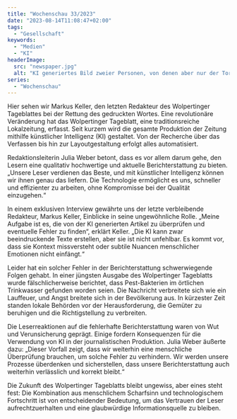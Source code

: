 ```yaml
---
title: "Wochenschau 33/2023"
date: "2023-08-14T11:08:47+02:00"
tags:
  - "Gesellschaft"
keywords:
  - "Medien"
  - "KI"
headerImage:
  src: "newspaper.jpg"
  alt: "KI generiertes Bild zweier Personen, von denen aber nur der Torso im Bild ist, die gemeinsam eine Zeitung auf einem Tisch ausbreiten. Das Bild zeigt die typischen Fehler von KI generierten Bildern: Die Hand der von uns aus rechten Person hat sechs ziemlich deformierte Finger, der Arm der von uns links stehenden Person ist in den Arm der rechtsstehenden Person deformiert."
series:
  - "Wochenschau"
---
```


Hier sehen wir Markus Keller, den letzten Redakteur des Wolpertinger Tageblattes bei der Rettung des gedruckten Wortes. Eine revolutionäre Veränderung hat das Wolpertinger Tageblatt, eine traditionsreiche Lokalzeitung, erfasst. Seit kurzem wird die gesamte Produktion der Zeitung mithilfe künstlicher Intelligenz (KI) gestaltet. Von der Recherche über das Verfassen bis hin zur Layoutgestaltung erfolgt alles automatisiert. 

Redaktionsleiterin Julia Weber betont, dass es vor allem darum gehe, den Lesern eine qualitativ hochwertige und aktuelle Berichterstattung zu bieten. „Unsere Leser verdienen das Beste, und mit künstlicher Intelligenz können wir ihnen genau das liefern. Die Technologie ermöglicht es uns, schneller und effizienter zu arbeiten, ohne Kompromisse bei der Qualität einzugehen.“

In einem exklusiven Interview gewährte uns der letzte verbleibende Redakteur, Markus Keller, Einblicke in seine ungewöhnliche Rolle. „Meine Aufgabe ist es, die von der KI generierten Artikel zu überprüfen und eventuelle Fehler zu finden“, erklärt Keller. „Die KI kann zwar beeindruckende Texte erstellen, aber sie ist nicht unfehlbar. Es kommt vor, dass sie Kontext missversteht oder subtile Nuancen menschlicher Emotionen nicht einfängt.“

Leider hat ein solcher Fehler in der Berichterstattung schwerwiegende Folgen gehabt. In einer jüngsten Ausgabe des Wolpertinger Tageblatts wurde fälschlicherweise berichtet, dass Pest-Bakterien im örtlichen Trinkwasser gefunden worden seien. Die Nachricht verbreitete sich wie ein Lauffeuer, und Angst breitete sich in der Bevölkerung aus. In kürzester Zeit standen lokale Behörden vor der Herausforderung, die Gemüter zu beruhigen und die Richtigstellung zu verbreiten.

Die Leserreaktionen auf die fehlerhafte Berichterstattung waren von Wut und Verunsicherung geprägt. Einige fordern Konsequenzen für die Verwendung von KI in der journalistischen Produktion. Julia Weber äußerte dazu: „Dieser Vorfall zeigt, dass wir weiterhin eine menschliche Überprüfung brauchen, um solche Fehler zu verhindern. Wir werden unsere Prozesse überdenken und sicherstellen, dass unsere Berichterstattung auch weiterhin verlässlich und korrekt bleibt.“

Die Zukunft des Wolpertinger Tageblatts bleibt ungewiss, aber eines steht fest: Die Kombination aus menschlichem Scharfsinn und technologischem Fortschritt ist von entscheidender Bedeutung, um das Vertrauen der Leser aufrechtzuerhalten und eine glaubwürdige Informationsquelle zu bleiben.

